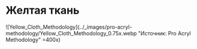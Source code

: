 # Желтая ткань

![Yellow_Cloth_Methodology](../_images/pro-acryl-methodology/Yellow_Cloth_Methodology_0.75x.webp "Источник: Pro Acryl Methodology" =400x)